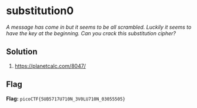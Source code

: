 # substitution0
*A message has come in but it seems to be all scrambled. Luckily it seems to have the key at the beginning. Can you crack this substitution cipher?*

## Solution
1. https://planetcalc.com/8047/


## Flag
**Flag:** `picoCTF{5UB5717U710N_3V0LU710N_03055505}`
